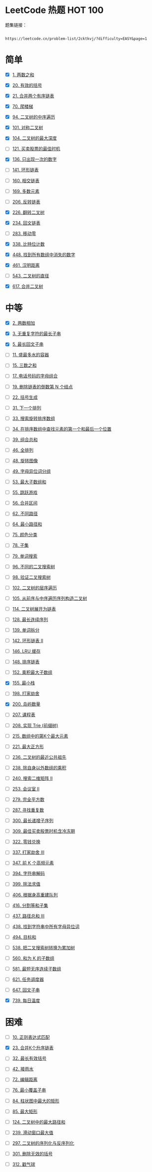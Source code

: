 # LeetCode 热题 HOT 100

题集链接：

```

https://leetcode.cn/problem-list/2cktkvj/?difficulty=EASY&page=1

```

# 简单

- [x] [1. 两数之和](./two-sum)

- [x] [20. 有效的括号](./valid-parentheses)

- [x] [21. 合并两个有序链表](./merge-two-sorted-lists)

- [x] [70. 爬楼梯](./climbing-stairs)

- [x] [94. 二叉树的中序遍历](./binary-tree-inorder-traversal)

- [x] [101. 对称二叉树](./symmetric-tree)

- [x] [104. 二叉树的最大深度](./maximum-depth-of-binary-tree)

- [ ] [121. 买卖股票的最佳时机]()

- [x] [136. 只出现一次的数字](./single-number)

- [ ] [141. 环形链表]()

- [ ] [160. 相交链表]()

- [ ] [169. 多数元素]()

- [ ] [206. 反转链表]()

- [x] [226. 翻转二叉树](./invert-binary-tree)

- [x] [234. 回文链表](./palindrome-linked-list)

- [ ] [283. 移动零]()

- [x] [338. 比特位计数](./counting-bits)

- [x] [448. 找到所有数组中消失的数字](./find-all-numbers-disappeared-in-an-array)

- [x] [461. 汉明距离](./hamming-distance)

- [ ] [543. 二叉树的直径]()

- [x] [617. 合并二叉树](./merge-two-binary-trees)

# 中等

- [x] [2. 两数相加](./add-two-numbers)

- [x] [3. 无重复字符的最长子串](./longest-substring-without-repeating-characters)

- [x] [5. 最长回文子串](./longest-palindromic-substring)

- [ ] [11. 盛最多水的容器](https://leetcode.cn/problems/container-with-most-water/?favorite=2cktkvj)

- [ ] [15. 三数之和](https://leetcode.cn/problems/3sum/?favorite=2cktkvj)

- [ ] [17. 电话号码的字母组合](https://leetcode.cn/problems/letter-combinations-of-a-phone-number/?favorite=2cktkvj)

- [ ] [19. 删除链表的倒数第 N 个结点](https://leetcode.cn/problems/remove-nth-node-from-end-of-list/?favorite=2cktkvj)

- [ ] [22. 括号生成](https://leetcode.cn/problems/generate-parentheses/?favorite=2cktkvj)

- [ ] [31. 下一个排列](https://leetcode.cn/problems/next-permutation/?favorite=2cktkvj)

- [ ] [33. 搜索旋转排序数组](https://leetcode.cn/problems/search-in-rotated-sorted-array/?favorite=2cktkvj)

- [ ] [34. 在排序数组中查找元素的第一个和最后一个位置](https://leetcode.cn/problems/find-first-and-last-position-of-element-in-sorted-array/?favorite=2cktkvj)

- [ ] [39. 组合总和](https://leetcode.cn/problems/combination-sum/?favorite=2cktkvj)

- [ ] [46. 全排列](https://leetcode.cn/problems/permutations/?favorite=2cktkvj)

- [ ] [48. 旋转图像](https://leetcode.cn/problems/rotate-image/?favorite=2cktkvj)

- [ ] [49. 字母异位词分组](https://leetcode.cn/problems/group-anagrams/?favorite=2cktkvj)

- [ ] [53. 最大子数组和](https://leetcode.cn/problems/maximum-subarray/?favorite=2cktkvj)

- [ ] [55. 跳跃游戏](https://leetcode.cn/problems/jump-game/?favorite=2cktkvj)

- [ ] [56. 合并区间](https://leetcode.cn/problems/merge-intervals/?favorite=2cktkvj)

- [ ] [62. 不同路径](https://leetcode.cn/problems/unique-paths/?favorite=2cktkvj)

- [ ] [64. 最小路径和](https://leetcode.cn/problems/minimum-path-sum/?favorite=2cktkvj)

- [ ] [75. 颜色分类](https://leetcode.cn/problems/sort-colors/?favorite=2cktkvj)

- [ ] [78. 子集](https://leetcode.cn/problems/subsets/?favorite=2cktkvj)

- [ ] [79. 单词搜索](https://leetcode.cn/problems/word-search/?favorite=2cktkvj)

- [ ] [96. 不同的二叉搜索树](https://leetcode.cn/problems/unique-binary-search-trees/?favorite=2cktkvj)

- [ ] [98. 验证二叉搜索树](https://leetcode.cn/problems/validate-binary-search-tree/?favorite=2cktkvj)

- [ ] [102. 二叉树的层序遍历](https://leetcode.cn/problems/binary-tree-level-order-traversal/?favorite=2cktkvj)

- [ ] [105. 从前序与中序遍历序列构造二叉树](https://leetcode.cn/problems/construct-binary-tree-from-preorder-and-inorder-traversal/?favorite=2cktkvj)

- [ ] [114. 二叉树展开为链表](https://leetcode.cn/problems/flatten-binary-tree-to-linked-list/?favorite=2cktkvj)

- [ ] [128. 最长连续序列](https://leetcode.cn/problems/longest-consecutive-sequence/?favorite=2cktkvj)

- [ ] [139. 单词拆分](https://leetcode.cn/problems/word-break/?favorite=2cktkvj)

- [ ] [142. 环形链表 II](https://leetcode.cn/problems/linked-list-cycle-ii/?favorite=2cktkvj)

- [ ] [146. LRU 缓存](https://leetcode.cn/problems/lru-cache/?favorite=2cktkvj)

- [ ] [148. 排序链表](https://leetcode.cn/problems/sort-list/?favorite=2cktkvj)

- [ ] [152. 乘积最大子数组](https://leetcode.cn/problems/maximum-product-subarray/?favorite=2cktkvj)

- [x] [155. 最小栈](./min-stack)

- [ ] [198. 打家劫舍](https://leetcode.cn/problems/house-robber/?favorite=2cktkvj)

- [x] [200. 岛屿数量](./number-of-islands)

- [ ] [207. 课程表](https://leetcode.cn/problems/course-schedule/?favorite=2cktkvj)

- [ ] [208. 实现 Trie (前缀树)](https://leetcode.cn/problems/implement-trie-prefix-tree/?favorite=2cktkvj)

- [ ] [215. 数组中的第K个最大元素](https://leetcode.cn/problems/kth-largest-element-in-an-array/?favorite=2cktkvj)

- [ ] [221. 最大正方形](https://leetcode.cn/problems/maximal-square/?favorite=2cktkvj)

- [ ] [236. 二叉树的最近公共祖先](https://leetcode.cn/problems/lowest-common-ancestor-of-a-binary-tree/?favorite=2cktkvj)

- [ ] [238. 除自身以外数组的乘积](https://leetcode.cn/problems/product-of-array-except-self/?favorite=2cktkvj)

- [ ] [240. 搜索二维矩阵 II](https://leetcode.cn/problems/search-a-2d-matrix-ii/?favorite=2cktkvj)

- [ ] [253. 会议室 II](https://leetcode.cn/problems/meeting-rooms-ii/?favorite=2cktkvj)

- [ ] [279. 完全平方数](https://leetcode.cn/problems/perfect-squares/?favorite=2cktkvj)

- [ ] [287. 寻找重复数](https://leetcode.cn/problems/find-the-duplicate-number/?favorite=2cktkvj)

- [ ] [300. 最长递增子序列](https://leetcode.cn/problems/longest-increasing-subsequence/?favorite=2cktkvj)

- [ ] [309. 最佳买卖股票时机含冷冻期](https://leetcode.cn/problems/best-time-to-buy-and-sell-stock-with-cooldown/?favorite=2cktkvj)

- [ ] [322. 零钱兑换](https://leetcode.cn/problems/coin-change/?favorite=2cktkvj)

- [ ] [337. 打家劫舍 III](https://leetcode.cn/problems/house-robber-iii/?favorite=2cktkvj)

- [ ] [347. 前 K 个高频元素](https://leetcode.cn/problems/top-k-frequent-elements/?favorite=2cktkvj)

- [ ] [394. 字符串解码](https://leetcode.cn/problems/decode-string/?favorite=2cktkvj)

- [ ] [399. 除法求值](https://leetcode.cn/problems/evaluate-division/?favorite=2cktkvj)

- [ ] [406. 根据身高重建队列](https://leetcode.cn/problems/queue-reconstruction-by-height/?favorite=2cktkvj)

- [ ] [416. 分割等和子集](https://leetcode.cn/problems/partition-equal-subset-sum/?favorite=2cktkvj)

- [ ] [437. 路径总和 III](https://leetcode.cn/problems/path-sum-iii/?favorite=2cktkvj)

- [ ] [438. 找到字符串中所有字母异位词](https://leetcode.cn/problems/find-all-anagrams-in-a-string/?favorite=2cktkvj)

- [ ] [494. 目标和](https://leetcode.cn/problems/target-sum/?favorite=2cktkvj)

- [ ] [538. 把二叉搜索树转换为累加树](https://leetcode.cn/problems/convert-bst-to-greater-tree/?favorite=2cktkvj)

- [ ] [560. 和为 K 的子数组](https://leetcode.cn/problems/subarray-sum-equals-k/?favorite=2cktkvj)

- [ ] [581. 最短无序连续子数组](https://leetcode.cn/problems/shortest-unsorted-continuous-subarray/?favorite=2cktkvj)

- [ ] [621. 任务调度器](https://leetcode.cn/problems/task-scheduler/?favorite=2cktkvj)

- [ ] [647. 回文子串](https://leetcode.cn/problems/palindromic-substrings/?favorite=2cktkvj)

- [x] [739. 每日温度](./daily-temperatures)

# 困难

- [ ] [10. 正则表达式匹配](https://leetcode.cn/problems/regular-expression-matching/?favorite=2cktkvj)


- [x] [23. 合并K个升序链表](./merge-k-sorted-lists)


- [ ]  [32. 最长有效括号](https://leetcode.cn/problems/longest-valid-parentheses/?favorite=2cktkvj)


- [ ] [42. 接雨水](https://leetcode.cn/problems/trapping-rain-water/?favorite=2cktkvj)


- [ ] [72. 编辑距离](https://leetcode.cn/problems/edit-distance/?favorite=2cktkvj)


- [ ] [76. 最小覆盖子串](https://leetcode.cn/problems/minimum-window-substring/?favorite=2cktkvj)


- [ ] [84. 柱状图中最大的矩形](https://leetcode.cn/problems/largest-rectangle-in-histogram/?favorite=2cktkvj)


- [ ] [85. 最大矩形](https://leetcode.cn/problems/maximal-rectangle/?favorite=2cktkvj)


- [ ] [124. 二叉树中的最大路径和](https://leetcode.cn/problems/binary-tree-maximum-path-sum/?favorite=2cktkvj)


- [ ] [239. 滑动窗口最大值](https://leetcode.cn/problems/sliding-window-maximum/?favorite=2cktkvj)


- [ ] [297. 二叉树的序列化与反序列化](https://leetcode.cn/problems/serialize-and-deserialize-binary-tree/?favorite=2cktkvj)


- [ ] [301. 删除无效的括号](https://leetcode.cn/problems/remove-invalid-parentheses/?favorite=2cktkvj)


- [ ]   [312. 戳气球](https://leetcode.cn/problems/burst-balloons/?favorite=2cktkvj)



  

